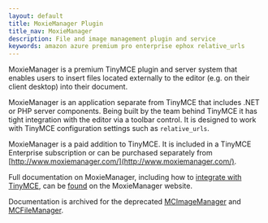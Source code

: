 ```yaml
---
layout: default
title: MoxieManager Plugin
title_nav: MoxieManager
description: File and image management plugin and service
keywords: amazon azure premium pro enterprise ephox relative_urls
---
```


MoxieManager is a premium TinyMCE plugin and server system that enables users to insert files located externally to the editor (e.g. on their client desktop) into their document.

MoxieManager is an application separate from TinyMCE that includes .NET or PHP server components. Being built by the team behind TinyMCE it has tight integration with the editor via a toolbar control. It is designed to work with TinyMCE configuration settings such as `relative_urls`.

MoxieManager is a paid addition to TinyMCE. It is included in a TinyMCE Enterprise subscription or can be purchased separately from [http://www.moxiemanager.com/](http://www.moxiemanager.com/).

Full documentation on MoxieManager, including how to [integrate with TinyMCE](http://www.moxiemanager.com/documentation/index.php/TinyMCE_Integration), can be [found](http://www.moxiemanager.com/documentation/) on the MoxieManager website.

Documentation is archived for the deprecated [MCImageManager](http://archive.tinymce.com/wiki.php/MCImageManager) and [MCFileManager](http://archive.tinymce.com/wiki.php/MCFileManager).
